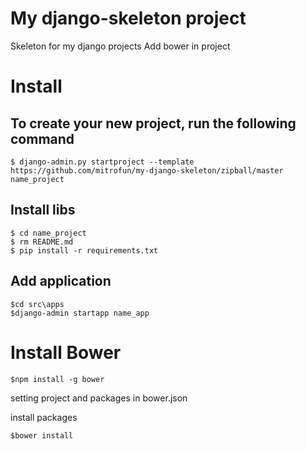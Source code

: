 My django-skeleton project
=====

Skeleton for my django projects
Add bower in project

Install
=======

To create your new project, run the following command
-----

    $ django-admin.py startproject --template https://github.com/mitrofun/my-django-skeleton/zipball/master name_project
    
Install libs
----
    
    $ cd name_project
    $ rm README.md
    $ pip install -r requirements.txt
    
Add application
----
    
    $cd src\apps
    $django-admin startapp name_app
    

Install Bower
=====

    $npm install -g bower

setting project and packages in bower.json

install packages

    $bower install

